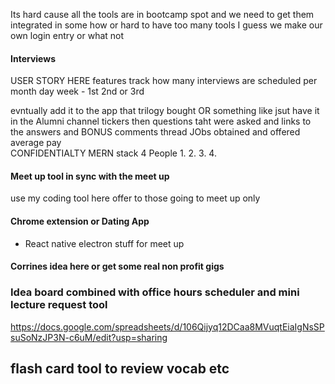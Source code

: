 Its hard cause all the tools are in bootcamp spot and we need to get them integrated in some how or hard to have too many tools I guess we make our own login entry or what not 

#### Interviews 
USER STORY HERE
features 
track how many interviews are scheduled per month day week - 1st 2nd or 3rd 

evntually add it to the app that trilogy bought OR something like jsut have it in the Alumni channel 
tickers 
then questions taht were asked and links to the answers and BONUS comments thread 
JObs obtained and offered
average pay  
CONFIDENTIALTY 
MERN stack 
4 People
1. 
2.
3.
4.



#### Meet up tool in sync with the meet up 
use my coding tool here offer to those going to meet up only 


#### Chrome extension or Dating App 
- React native electron stuff for meet up 

#### Corrines idea here or get some real non profit gigs


### Idea board combined with  office hours scheduler and mini lecture request tool 
https://docs.google.com/spreadsheets/d/106Qijyq12DCaa8MVuqtEiaIgNsSPsuSoNzJP3N-c6uM/edit?usp=sharing

## flash card tool to review vocab etc 
